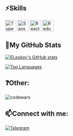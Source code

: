 ## ⚡Skills

<p align="left">
  <a href="https://www.typescriptlang.org/" target="_blank" rel="noreferrer"><img src="https://raw.githubusercontent.com/danielcranney/readme-generator/main/public/icons/skills/typescript-colored.svg" width="36" height="36" alt="TypeScript" /></a>
  <a href="https://sass-lang.com/" target="_blank" rel="noreferrer"><img src="https://raw.githubusercontent.com/danielcranney/readme-generator/main/public/icons/skills/sass-colored.svg" width="36" height="36" alt="Sass" /></a>
  <a href="https://reactjs.org/" target="_blank" rel="noreferrer"><img src="https://raw.githubusercontent.com/danielcranney/readme-generator/main/public/icons/skills/react-colored.svg" width="36" height="36" alt="React" /></a>
  <a href="https://redux.js.org/" target="_blank" rel="noreferrer"><img src="https://raw.githubusercontent.com/danielcranney/readme-generator/main/public/icons/skills/redux-colored.svg" width="36" height="36" alt="Redux" /></a>
</p>

## 📶My GitHub Stats

<a href="http://www.github.com/ELeskov"><img src="https://github-readme-stats.vercel.app/api?username=ELeskov&show_icons=true&hide=&count_private=true&title_color=64748b&text_color=ffffff&icon_color=ffffff&bg_color=000000&hide_border=true&show_icons=true" alt="ELeskov's GitHub stats" /></a>

<a href="https://github.com/ELeskov" align="center"><img src="https://github-readme-stats.vercel.app/api/top-langs/?username=ELeskov&langs_count=10&title_color=64748b&text_color=ffffff&icon_color=ffffff&bg_color=000000&hide_border=true&locale=en&custom_title=Top%20%Languages" alt="Top Languages" /></a>

## ❓Other:
![codewars](https://www.codewars.com/users/eleskov/badges/large)


## 📫Connect with me:

[![Telegram](https://img.shields.io/badge/Telegram-26A5E4?style=for-the-badge&logo=telegram&logoColor=white)](https://t.me/e1esk0v)
